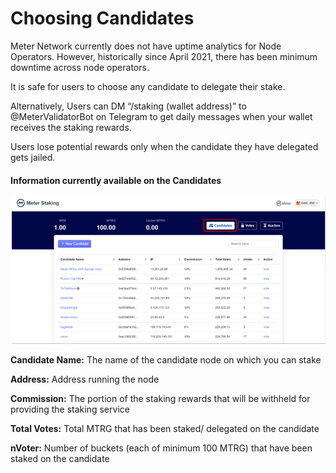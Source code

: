 # Choosing Candidates

Meter Network currently does not have uptime analytics for Node Operators. However, historically since April 2021, there has been minimum downtime across node operators.&#x20;

It is safe for users to choose any candidate to delegate their stake.

Alternatively, Users can DM “/staking (wallet address)” to @MeterValidatorBot on Telegram to get daily messages when your wallet receives the staking rewards.&#x20;

Users lose potential rewards only when the candidate they have delegated gets jailed.

#### Information currently available on the Candidates

![](<../../../.gitbook/assets/image (11) (2).png>)

**Candidate Name:** The name of the candidate node on which you can stake

**Address:** Address running the node

**Commission:** The portion of the staking rewards that will be withheld for providing the staking service

**Total Votes:** Total MTRG that has been staked/ delegated on the candidate

**nVoter:** Number of buckets (each of minimum 100 MTRG) that have been staked on the candidate
